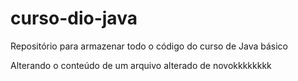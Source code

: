 # curso-dio-java
Repositório para armazenar todo o código do curso de Java básico 

Alterando o conteúdo de um arquivo 
alterado de novokkkkkkkk